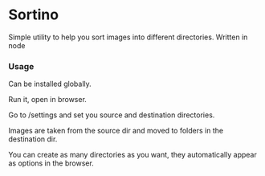 # Sortino
Simple utility to help you sort images into different directories. Written in node

### Usage
Can be installed globally.

Run it, open in browser.

Go to /settings and set you source and destination directories.

Images are taken from the source dir and moved to folders in the destination dir.

You can create as many directories as you want, they automatically appear as options in the browser.
